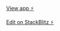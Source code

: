 

[View app ⚡️](https://react-kv5rjs.stackblitz.io)

[Edit on StackBlitz ⚡️](https://stackblitz.com/edit/react-kv5rjs)
